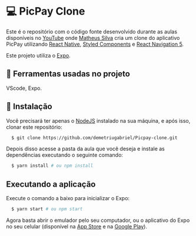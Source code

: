 # :computer: PicPay Clone

Este é o repositório com o código fonte desenvolvido durante as aulas disponíveis no [YouTube](https://youtu.be/0CraBZHejKI) onde [Matheus Silva](https://github.com/maateusilva) cria um clone do aplicativo PicPay utilizando [React Native](https://reactnative.dev/docs/getting-started), [Styled Components](https://styled-components.com/) e [React Navigation 5](https://reactnavigation.org/docs/getting-started).

Este projeto utiliza o [Expo](https://expo.io/).

## :wrench: Ferramentas usadas no projeto

VScode, Expo.

## :wrench: Instalação

Você precisará ter apenas o [NodeJS](https://nodejs.org) instalado na sua máquina, e após isso, clonar este repositório:
```sh
  $ git clone https://github.com/demetriugabriel/Picpay-clone.git
```

Depois disso acesse a pasta da aula que você deseja e instale as dependências executando o seguinte comando:
```sh
  $ yarn install # ou npm install
```

## Executando a aplicação

Execute o comando a baixo para inicializar o Expo:
```sh
  $ yarn start # ou npm start
```

Agora basta abrir o emulador pelo seu computador, ou o aplicativo do Expo no seu celular (disponível na [App Store](https://apps.apple.com/br/app/expo-client/id982107779) e na [Google Play](https://play.google.com/store/apps/details?id=host.exp.exponent&hl=pt_BR)).
